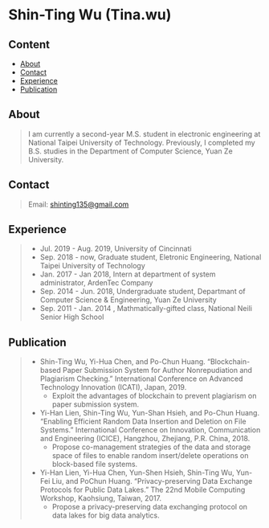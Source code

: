 # Shin-Ting Wu (Tina.wu)
## Content 
* [About](#About)
* [Contact](#Contact)
* [Experience](#Experience)
* [Publication](#Publication)


## About
> I am currently a second-year M.S. student in electronic engineering at National Taipei University of Technology. Previously, I completed my B.S. studies in the Department of Computer Science, Yuan Ze University.

## Contact
> Email: shinting135@gmail.com


## Experience
>* Jul. 2019 - Aug. 2019, University of Cincinnati
>* Sep. 2018 - now, Graduate student, Eletronic Engineering, National Taipei University of Technology  
>* Jan. 2017 - Jan 2018, Intern at department of system administrator, ArdenTec Company
>* Sep. 2014 - Jun. 2018, Undergraduate student, Departmant of Computer Science & Engineering, Yuan Ze University  
>* Sep. 2011 - Jan. 2014 , Mathmatically-gifted class, National Neili Senior High School 
## Publication
>* Shin-Ting Wu, Yi-Hua Chen, and Po-Chun Huang.
 “Blockchain-based Paper Submission System for Author Nonrepudiation
and Plagiarism Checking.” International Conference on Advanced Technology Innovation (ICATI), Japan, 2019.  
>    * Exploit the advantages of blockchain to prevent plagiarism on paper submission system.
>* Yi-Han Lien, Shin-Ting Wu, Yun-Shan Hsieh, and Po-Chun Huang. 
“Enabling Efficient Random Data Insertion and Deletion on File Systems.” International Conference
on Innovation, Communication and Engineering (ICICE), Hangzhou, Zhejiang, P.R.
China, 2018.  
>    * Propose co-management strategies of the data and storage space of files to enable random insert/delete operations on block-based file systems.
>* Yi-Han Lien, Yi-Hua Chen, Yun-Shen Hsieh, Shin-Ting Wu, Yun-Fei Liu, and PoChun Huang.
 “Privacy-preserving Data Exchange Protocols for Public Data Lakes.” 
 The 22nd Mobile Computing Workshop, Kaohsiung, Taiwan, 2017.  
>    * Propose a privacy-preserving data exchanging protocol on data lakes for big data analytics.
